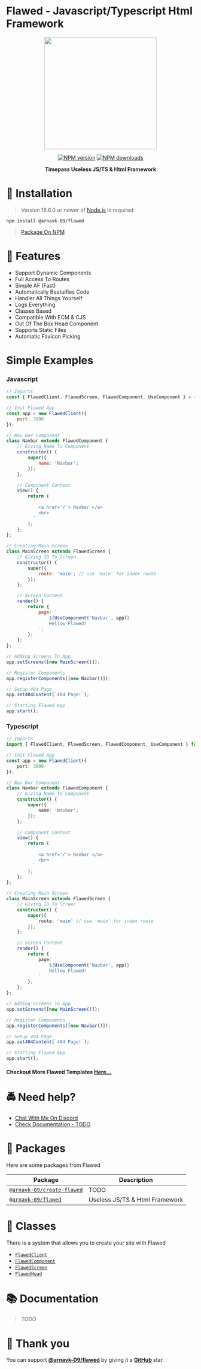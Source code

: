 # Flawed - Javascript/Typescript Html Framework
<div>
  <p align="center">
    <a href="https://github.com/ArnavK-09/flawed" target="_blank" rel="nofollow">
      <img src="https://raw.githubusercontent.com/ArnavK-09/flawed/main/FlawedLogo.png" width="300" />
    </a>
  </p>
  <div align="center" class="badge-container">
    <a href="https://www.npmjs.com/package/@arnavk-09/flawed"
      ><img
        src="https://img.shields.io/npm/v/@arnavk-09/flawed.svg?maxAge=3600"
        alt="NPM version"
    /></a>
    <a href="https://www.npmjs.com/package/@arnavk-09/flawed"
      ><img
        src="https://img.shields.io/npm/dt/@arnavk-09/flawed.svg?maxAge=3600"
        alt="NPM downloads"
    /></a>
  </div>
  <p align="center">
    <b> Timepass Useless JS/TS & Html Framework </b>
  </p>
</div>

# 💾 Installation

> Version 16.6.0 or newer of [Node.js](https://nodejs.org/) is required

```
npm install @arnavk-09/flawed
```

> [Package On NPM](https://www.npmjs.com/package/@arnavk-09/flawed)

# 🔑 Features

- Support Dynamic Components
- Full Access To Routes
- Simple AF (Fast)
- Automatically Beatuifies Code
- Handler All Things Yourself
- Logs Everything
- Classes Based
- Compatible With ECM & CJS
- Out Of The Box Head Component
- Supports Static Files
- Automatic Favicon Picking

# Simple Examples

### Javascript
```js
// Imports 
const { FlawedClient, FlawedScreen, FlawedComponent, UseComponent } = require('@arnavk-09/flawed');

// Init Flawed App 
const app = new FlawedClient({
    port: 3000
});

// Nav Bar Component 
class Navbar extends FlawedComponent {
    // Giving Name To Component
    constructor() {
        super({
            name: 'Navbar';
        });
    };

    // Component Content 
    view() {
        return (
          `
            <a href='/'> Navbar </a>
            <br>
          `
        );
    };
};

// Creating Main Screen 
class MainScreen extends FlawedScreen {
    // Giving ID To Screen
    constructor() {
        super({
            route: 'main'; // use 'main' for index route
        });
    };

    // Screen Content  
    render() {
        return {
            page: `
                ${UseComponent('Navbar', app)}
                Hellow Flawed!
            `;
        };
    };
};

// Adding Screens To App 
app.setScreens([new MainScreen()]);

// Register Components 
app.registerComponents([new Navbar()]);

// Setup 404 Page 
app.set404Content(`404 Page!`);

// Starting Flawed App 
app.start();
```

### Typescript
```ts
// Imports 
import { FlawedClient, FlawedScreen, FlawedComponent, UseComponent } from ('@arnavk-09/flawed');

// Init Flawed App 
const app = new FlawedClient({
    port: 3000
});

// Nav Bar Component 
class Navbar extends FlawedComponent {
    // Giving Name To Component
    constructor() {
        super({
            name: 'Navbar';
        });
    };

    // Component Content 
    view() {
        return (
          `
            <a href='/'> Navbar </a>
            <br>
          `
        );
    };
};

// Creating Main Screen 
class MainScreen extends FlawedScreen {
    // Giving ID To Screen
    constructor() {
        super({
            route: 'main' // use 'main' for index route
        });
    };

    // Screen Content  
    render() {
        return {
            page: `
                ${UseComponent('Navbar', app)}
                Hellow Flawed!
            `
        };
    };
};

// Adding Screens To App 
app.setScreens([new MainScreen()]);

// Register Components 
app.registerComponents([new Navbar()]);

// Setup 404 Page 
app.set404Content(`404 Page!`);

// Starting Flawed App 
app.start();
```

#### Checkout More Flawed Templates [Here...](https://github.com/ArnavK-09)


# 🚔 Need help?

- [Chat With Me On Discord](https://discord.gg/V3WBURuh4N)
- [Check Documentation - TODO](https://github.com/ArnavK-09/flawed)

# 🎒 Packages

Here are some packages from Flawed

| Package                                                                        | Description                                                  |
| ------------------------------------------------------------------------------ | ------------------------------------------------------------ |
| [`@arnavk-09/create-flawed`](https://www.npmjs.com/package/@arnavk-09/flawed)                    | TODO                        |
| [`@arnavk-09/flawed`](https://www.npmjs.com/package/@arnavk-09/flawed)                           | Useless JS/TS & Html Framework         |

# 💪 Classes

There is a system that allows you to create your site with Flawed

- [`FlawedClient`](https://github.com/ArnavK-09/flawed/blob/main/src/FlawedClient.ts)
- [`FlawedComponent`](https://github.com/ArnavK-09/flawed/blob/main/src/classes/FlawedComponent.ts)
- [`FlawedScreen`](https://github.com/ArnavK-09/flawed/blob/main/src/classes/FlawedScreen.ts)
- [`FlawedHead`](https://github.com/ArnavK-09/flawed/blob/main/src/classes/FlawedHead.ts)

# 📚 Documentation

> _TODO_

# 💝 Thank you

You can support **[@arnavk-09/flawed](https://www.npmjs.com/package/@arnavk-09/flawed)** by giving it a **[GitHub](https://github.com/ArnavK-09/flawed)** star.